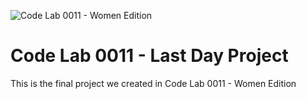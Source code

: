 ![Code Lab 0011 - Women Edition](http://apply.codelab.camp/images/logo.png)

# Code Lab 0011 - Last Day Project

This is the final project we created in Code Lab 0011 - Women Edition

